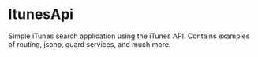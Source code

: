 # ItunesApi

Simple iTunes search application using the iTunes API. Contains examples of routing, jsonp, guard services, and much more.  